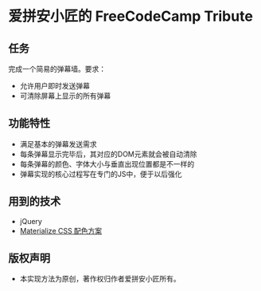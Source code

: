 # 爱拼安小匠的 FreeCodeCamp Tribute

## 任务
完成一个简易的弹幕墙。要求：
 - 允许用户即时发送弹幕
 - 可清除屏幕上显示的所有弹幕

## 功能特性
 - 满足基本的弹幕发送需求
 - 每条弹幕显示完毕后，其对应的DOM元素就会被自动清除
 - 每条弹幕的颜色、字体大小与垂直出现位置都是不一样的
 - 弹幕实现的核心过程写在专门的JS中，便于以后强化

## 用到的技术
- jQuery
- [Materialize CSS 配色方案](http://materializecss.com/color.html)

## 版权声明
- 本实现方法为原创，著作权归作者爱拼安小匠所有。


